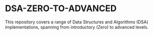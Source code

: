 # DSA-ZERO-TO-ADVANCED
This repository covers a range of Data Structures and Algorithms (DSA) implementations, spanning from introductory (Zero) to advanced levels.
